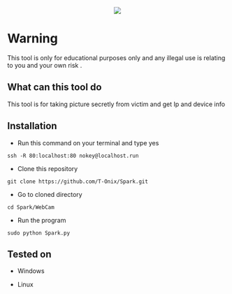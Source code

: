 <p align="center">
    <img src="Logo/Spark.png">
</p>

#
# Warning 
This tool is only for educational purposes only and any illegal use is relating to you and your own risk .

## What can this tool do 
This tool is for taking picture secretly from victim and get Ip and device info

## Installation 
- Run this command on your terminal and type yes
```
ssh -R 80:localhost:80 nokey@localhost.run
``` 
- Clone this repository
```
git clone https://github.com/T-Onix/Spark.git
```
- Go to cloned directory
```
cd Spark/WebCam
```
- Run the program
```
sudo python Spark.py
```

## Tested on

- Windows 

- Linux